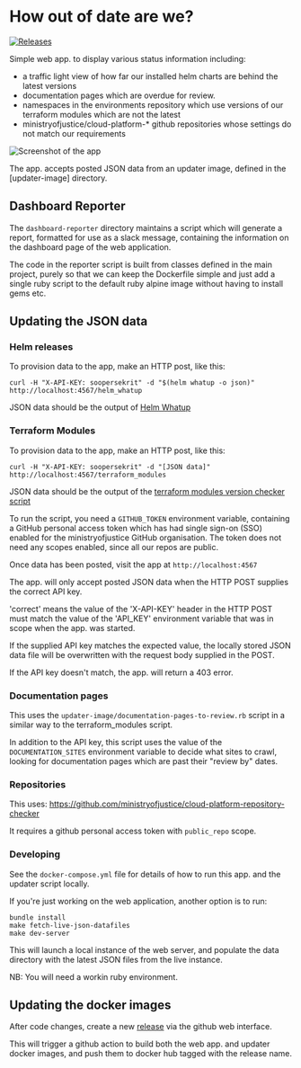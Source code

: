 # How out of date are we?

[![Releases](https://img.shields.io/github/release/ministryofjustice/cloud-platform-how-out-of-date-are-we/all.svg?style=flat-square)](https://github.com/ministryofjustice/cloud-platform-how-out-of-date-are-we/releases)

Simple web app. to display various status information including:

* a traffic light view of how far our installed helm charts are behind the latest versions
* documentation pages which are overdue for review.
* namespaces in the environments repository which use versions of our terraform modules which are not the latest
* ministryofjustice/cloud-platform-\* github repositories whose settings do not match our requirements

![Screenshot of the app](screenshot.png?raw=true "Example screenshot")

The app. accepts posted JSON data from an updater image, defined in the [updater-image] directory.

## Dashboard Reporter

The `dashboard-reporter` directory maintains a script which will
generate a report, formatted for use as a slack message,
containing the information on the dashboard page of the web
application.

The code in the reporter script is built from classes defined in the main
project, purely so that we can keep the Dockerfile simple and just add a single
ruby script to the default ruby alpine image without having to install gems
etc.

## Updating the JSON data

### Helm releases

To provision data to the app, make an HTTP post, like this:

    curl -H "X-API-KEY: soopersekrit" -d "$(helm whatup -o json)" http://localhost:4567/helm_whatup

JSON data should be the output of [Helm Whatup](https://github.com/bacongobbler/helm-whatup)

### Terraform Modules

To provision data to the app, make an HTTP post, like this:

    curl -H "X-API-KEY: soopersekrit" -d "[JSON data]" http://localhost:4567/terraform_modules

JSON data should be the output of the [terraform modules version checker script](updater-image/module-versions.rb)

To run the script, you need a `GITHUB_TOKEN` environment variable, containing a
GitHub personal access token which has had single sign-on (SSO) enabled for the
ministryofjustice GitHub organisation. The token does not need any scopes
enabled, since all our repos are public.

Once data has been posted, visit the app at `http://localhost:4567`

The app. will only accept posted JSON data when the HTTP POST supplies the correct API key.

'correct' means the value of the 'X-API-KEY' header in the HTTP POST must match the value of the 'API_KEY' environment variable that was in scope when the app. was started.

If the supplied API key matches the expected value, the locally stored JSON data file will be overwritten with the request body supplied in the POST.

If the API key doesn't match, the app. will return a 403 error.

### Documentation pages

This uses the `updater-image/documentation-pages-to-review.rb` script in a similar way to the terraform_modules script.

In addition to the API key, this script uses the value of the `DOCUMENTATION_SITES` environment variable to decide what sites to crawl, looking for documentation pages which are past their "review by" dates.

### Repositories

This uses: https://github.com/ministryofjustice/cloud-platform-repository-checker

It requires a github personal access token with `public_repo` scope.

### Developing

See the `docker-compose.yml` file for details of how to run this app. and the updater script locally.

If you're just working on the web application, another option is to run:

```
bundle install
make fetch-live-json-datafiles
make dev-server
```

This will launch a local instance of the web server, and populate the data
directory with the latest JSON files from the live instance.

NB: You will need a workin ruby environment.

## Updating the docker images

After code changes, create a new [release] via the github web interface.

This will trigger a github action to build both the web app. and updater docker
images, and push them to docker hub tagged with the release name.

[release]: https://github.com/ministryofjustice/cloud-platform-how-out-of-date-are-we/releases
